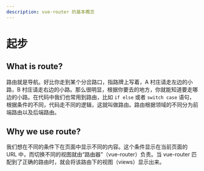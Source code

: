 ```yaml
---
description: vue-router 的基本概念
---
```


# 起步

## What is route?

路由就是导航。好比你走到某个分岔路口，指路牌上写着，A 村庄请走左边的小路，B 村庄请走右边的小路。那么很明显，根据你要去的地方，你就能知道要走哪边的小路。在代码中我们也常用到路由，比如 `if else` 或者 `switch case` 语句，根据条件的不同，代码走不同的逻辑，这就叫做路由。路由根据领域的不同分为前端路由以及后端路由。

## Why we use route?

我们想在不同的条件下在页面中显示不同的内容。这个条件显示在当前页面的 URL 中，而切换不同的视图就由“路由器”（vue-router）负责。当 vue-router 匹配到了正确的路由时，就会将该路由下的视图（views）显示出来。


